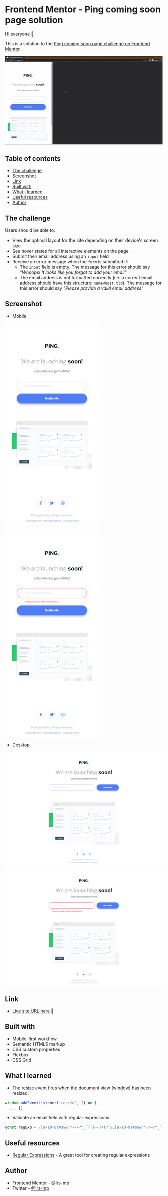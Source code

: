 # Frontend Mentor - Ping coming soon page solution

Hi everyone 👋

This is a solution to the [Ping coming soon page challenge on Frontend Mentor](https://www.frontendmentor.io/challenges/ping-single-column-coming-soon-page-5cadd051fec04111f7b848da). 

![sample](./assets/videos/sample-ping.gif)

## Table of contents

  - [The challenge](#the-challenge)
  - [Screenshot](#screenshot)
  - [Link](#link)
  - [Built with](#built-with)
  - [What I learned](#what-i-learned)
  - [Useful resources](#useful-resources)
  - [Author](#author)


## The challenge

Users should be able to:

- View the optimal layout for the site depending on their device's screen size
- See hover states for all interactive elements on the page
- Submit their email address using an `input` field
- Receive an error message when the `form` is submitted if:
	- The `input` field is empty. The message for this error should say *"Whoops! It looks like you forgot to add your email"*
	- The email address is not formatted correctly (i.e. a correct email address should have this structure: `name@host.tld`). The message for this error should say *"Please provide a valid email address"*

## Screenshot

- Mobile

![Mobile](./assets/images/mobile.png)

![Mobile Error](./assets/images/mobile-error.png)

- Desktop

![Desktop](./assets/images/desktop.png)

![Desktop Error](./assets/images/desktop-error.png)

## Link

- [Live site URL here](https://your-live-site-url.com) 👀

## Built with

- Mobile-first workflow
- Semantic HTML5 markup
- CSS custom properties
- Flexbox
- CSS Grid

## What I learned

- The resize event fires when the document view (window) has been resized:

```js
window.addEventListener('resize', () => {
  ... })
```

- Validate an email field with regular expressions:

```js
const regExp = /[a-z0-9!#$%&'*+/=?^_`{|}~-]+(?:\.[a-z0-9!#$%&'*+/=?^_`{|}~-]+)*@(?:[a-z0-9](?:[a-z0-9-]*[a-z0-9])?\.)+[a-z0-9](?:[a-z0-9-]*[a-z0-9])?/g
```

## Useful resources

- [Regular Expressions](https://regexr.com/) - A great tool for creating regular expressions

## Author

- Frontend Mentor - [@Irs-mp](https://www.frontendmentor.io/profile/Irs-mp)
- Twitter - [@Irs-mp](https://twitter.com/Irs_mp)

